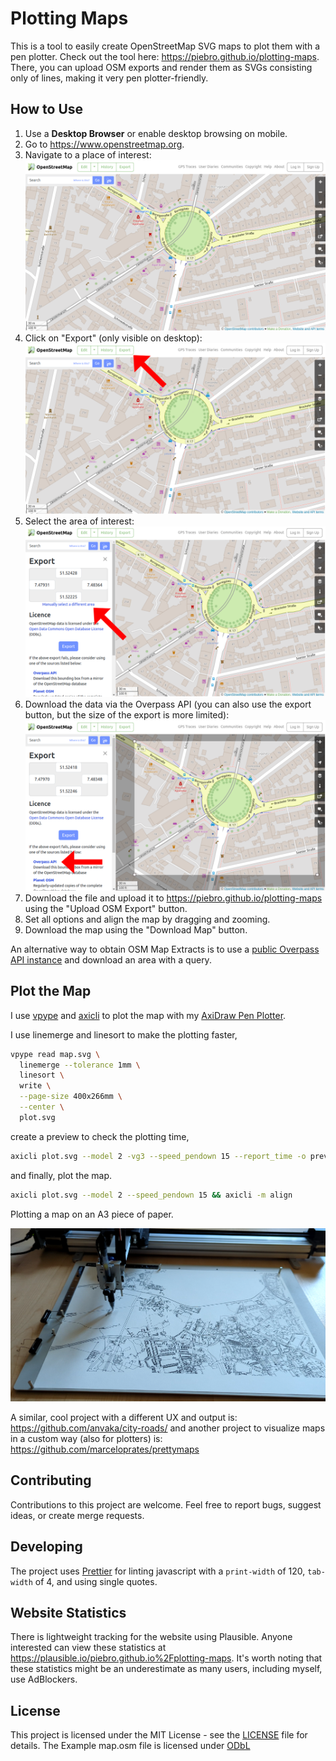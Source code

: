 # Plotting Maps

This is a tool to easily create OpenStreetMap SVG maps to plot them with a pen plotter. Check out the tool here: https://piebro.github.io/plotting-maps. There, you can upload OSM exports and render them as SVGs consisting only of lines, making it very pen plotter-friendly.

## How to Use

1. Use a **Desktop Browser** or enable desktop browsing on mobile.
2. Go to https://www.openstreetmap.org.
3. Navigate to a place of interest:
   ![Screenshot of OpenStreetMap](images/map_1.png)
4. Click on "Export" (only visible on desktop):
   ![Screenshot of OpenStreetMap with an arrow pointing to the "Export" button](images/map_2_export.png)
5. Select the area of interest:
   ![Screenshot of OpenStreetMap with an arrow pointing to the "Manually select a different area" link](images/map_3_select_area.png)
6. Download the data via the Overpass API (you can also use the export button, but the size of the export is more limited):
   ![Screenshot of OpenStreetMap with an arrow pointing to the "Overpass API" link](images/map_4_overpass.png)
7. Download the file and upload it to https://piebro.github.io/plotting-maps using the "Upload OSM Export" button.
8. Set all options and align the map by dragging and zooming.
9. Download the map using the "Download Map" button.

An alternative way to obtain OSM Map Extracts is to use a [public Overpass API instance](https://wiki.openstreetmap.org/wiki/Overpass_API#Public_Overpass_API_instances) and download an area with a query.

## Plot the Map

I use [vpype](https://github.com/abey79/vpype) and [axicli](https://axidraw.com/doc/cli_api/) to plot the map with my [AxiDraw Pen Plotter](https://shop.evilmadscientist.com/productsmenu/846).

I use linemerge and linesort to make the plotting faster,
```bash
vpype read map.svg \
  linemerge --tolerance 1mm \
  linesort \
  write \
  --page-size 400x266mm \
  --center \
  plot.svg
```

create a preview to check the plotting time,
```bash
axicli plot.svg --model 2 -vg3 --speed_pendown 15 --report_time -o preview.svg
```

and finally, plot the map.
```bash
axicli plot.svg --model 2 --speed_pendown 15 && axicli -m align
```

Plotting a map on an A3 piece of paper.

![Image of a plotter plotting a map](images/plotting_image.png)

A similar, cool project with a different UX and output is: https://github.com/anvaka/city-roads/ and another project to visualize maps in a custom way (also for plotters) is: https://github.com/marceloprates/prettymaps

## Contributing

Contributions to this project are welcome. Feel free to report bugs, suggest ideas, or create merge requests.

## Developing

The project uses [Prettier](https://prettier.io/playground/) for linting javascript with a `print-width` of 120, `tab-width` of 4, and using single quotes.

## Website Statistics

There is lightweight tracking for the website using Plausible. Anyone interested can view these statistics at https://plausible.io/piebro.github.io%2Fplotting-maps. It's worth noting that these statistics might be an underestimate as many users, including myself, use AdBlockers.

## License

This project is licensed under the MIT License - see the [LICENSE](LICENSE) file for details. The Example map.osm file is licensed under [ODbL](https://www.openstreetmap.org/copyright)